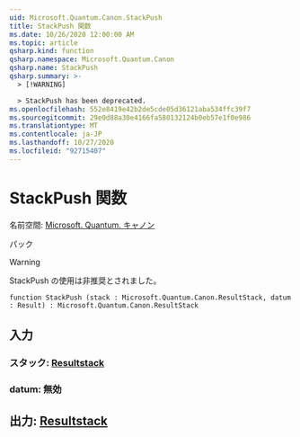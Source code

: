 ```yaml
---
uid: Microsoft.Quantum.Canon.StackPush
title: StackPush 関数
ms.date: 10/26/2020 12:00:00 AM
ms.topic: article
qsharp.kind: function
qsharp.namespace: Microsoft.Quantum.Canon
qsharp.name: StackPush
qsharp.summary: >-
  > [!WARNING]

  > StackPush has been deprecated.
ms.openlocfilehash: 552e8419e42b2de5cde05d36121aba534ffc39f7
ms.sourcegitcommit: 29e0d88a30e4166fa580132124b0eb57e1f0e986
ms.translationtype: MT
ms.contentlocale: ja-JP
ms.lasthandoff: 10/27/2020
ms.locfileid: "92715407"
---
```

# <a name="stackpush-function"></a>StackPush 関数

名前空間: [Microsoft. Quantum. キャノン](xref:Microsoft.Quantum.Canon)

パック [](https://nuget.org/packages/)


> [!WARNING]
> StackPush の使用は非推奨とされました。



```qsharp
function StackPush (stack : Microsoft.Quantum.Canon.ResultStack, datum : Result) : Microsoft.Quantum.Canon.ResultStack
```


## <a name="input"></a>入力

### <a name="stack--resultstack"></a>スタック: [Resultstack](xref:Microsoft.Quantum.Canon.ResultStack)




### <a name="datum--__invalidresult__"></a>datum: __無効 <Result>__





## <a name="output--resultstack"></a>出力: [Resultstack](xref:Microsoft.Quantum.Canon.ResultStack)

